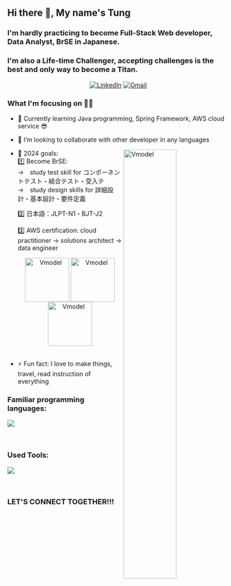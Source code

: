 ## Hi there 👋, My name's Tung

### I'm hardly practicing to become Full-Stack Web developer, Data Analyst, BrSE in Japanese.
### I'm also a Life-time Challenger, accepting challenges is the best and only way to become a Titan.

<div align="center">
<a href="https://www.linkedin.com/in/t%C3%B9ng-v%C5%A9-5968361bb/"><img alt="LinkedIn" src="https://img.shields.io/badge/linkedin-%230077B5.svg?style=for-the-badge&logo=linkedin&logoColor=white"/></a>
<a href="tung.vt172@gmail.com" ><img alt="Gmail" src="https://img.shields.io/badge/Gmail-D14836?style=for-the-badge&logo=gmail&logoColor=white"/></a>
</div>

### What I'm focusing on 👨‍💻
- 🌱 Currently learning Java programming, Spring Framework, AWS cloud service 😎
- 👯 I’m looking to collaborate with other developer in any languages
- 🥅 2024 goals: 
    <img width="50%" align="right" alt="Vmodel" src="https://i0.wp.com/kysubrse.com/wp-content/uploads/2023/11/V-model.webp?resize=768%2C432&ssl=1" />
    </br>
    :one: Become BrSE: </br>
        →　study test skill for コンポーネントテスト・結合テスト・受入テ </br>
        →　study design skills for 詳細設計・基本設計・要件定義</br>


    :two: 日本語：JLPT-N1・BJT-J2 </br>


    :three: AWS certification: cloud practitioner ->  solutions architect -> data engineer </br>
    <div width="90%" align="center">
    <img width="100px" align="center" alt="Vmodel" src="https://d1.awsstatic.com/training-and-certification/certification-badges/AWS-Certified-Cloud-Practitioner_badge.634f8a21af2e0e956ed8905a72366146ba22b74c.png" />
    <img width="100px" align="center" alt="Vmodel" src="https://d1.awsstatic.com/training-and-certification/certification-badges/AWS-Certified-Solutions-Architect-Associate_badge.3419559c682629072f1eb968d59dea0741772c0f.png" />
    <img width="100px" align="center" alt="Vmodel" src="https://d1.awsstatic.com/certification/badges/AWS-Certified-Data-Engineer-Associate_badge_300x300.a231ff0ff32a28adf061d3f7fa36564964b4a4b5.png" />
    </div>
    </br>

- ⚡ Fun fact: I love to make things, travel, read instruction of everything


<!-- programming language -->

### Familiar programming languages: 

[![](https://skillicons.dev/icons?i=html,css,js,react,java,spring,hibernate,mysql)]()

<br/>

### Used Tools:

[![](https://skillicons.dev/icons?i=git,github,vscode,idea,postman)]()

<br/>

### LET'S CONNECT TOGETHER!!!